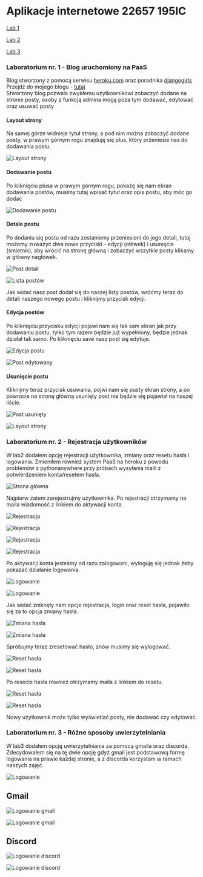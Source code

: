 # Aplikacje internetowe 22657 195IC

<p><a href="#Lab1">Lab 1</a></p>
<p><a href="#Lab2">Lab 2</a></p>
<p><a href="#Lab3">Lab 3</a></p>

<a id="Lab1"></a>
### Laboratorium nr. 1 - Blog uruchomiony na PaaS  
Blog stworzony z pomocą serwisu [heroku.com](https://www.heroku.com) oraz poradnika [djangogirls](https://tutorial.djangogirls.org/pl/)  
Przejdź do mojego blogu - [tutaj](https://blog-22657.herokuapp.com/)  
Stworzony blog pozwala zwykłemu uzytkownikowi zobaczyć dodane na stronie posty, osoby z funkcją admina mogą poza tym dodawać, edytować oraz usuwać posty  
  
#### Layout strony
Na samej górze widnieje tytuł strony, a pod nim można zobaczyć dodane posty, w prawym górnym rogu znajduję się plus, który przeniesie nas do dodawania postu.

![Layout strony](/assets/layout-strony.png "Layout strony")
  
#### Dodawanie postu  
Po kliknięciu plusa w prawym górnym rogu, pokażę się nam ekran dodawania postów, musimy tutaj wpisać tytuł oraz opis postu, aby móc go dodać

![Dodawanie postu](/assets/dodaj-post.png "Dodawania postu")

#### Detale postu

Po dodaniu się postu od razu zostaniemy przeniesieni do jego detali, tutaj możemy zuważyć dwa nowe przyciski - edycji (ołówek) i usunięcia (śmietnik), aby wrócić na stronę główną i zobaczyć wszytkie posty klikamy w główny nagłówek.

![Post detail](/assets/post-detail.png "Post detail")

![Lista postów](/assets/post-list.png "Lista postów")

Jak widać nasz post dodał się do naszej listy postów, wróćmy teraz do detali naszego nowego postu i kliknijmy przycisk edycji.

#### Edycja postów

Po kliknięciu przycisku edycji pojawi nam się tak sam ekran jak przy dodawaniu postu, tylko tym razem będzie już wypełniony, będzie jednak działał tak samo. Po kliknięciu save nasz post się edytuje.

![Edycja postu](/assets/post-edycja.png "Edycja postu")

![Post edytowany](/assets/post-edytowany.png "Post edytowany")


#### Usunięcie postu

Kliknijmy teraz przycisk usuwania, pojwi nam się pusty ekran strony, a po powrocie na stronę główną usunięty post nie będzie się pojawiał na naszej liście.

![Post usunięty](/assets/post-del.png "Post usunięty")

![Layout strony](/assets/layout-strony.png "Layout strony")  

<a id="Lab2"></a>
### Laboratorium nr. 2 - Rejestracja użytkowników  

W lab2 dodałem opcję rejestracji użytkownika, zmiany oraz resetu hasła i logowania.  Zmieniłem również system PaaS na heroku z powodu problemów z pythonanywhere przy próbach wysyłania maili z potwierdzeniem konta/resetem hasła.

![Strona główna](/assets/str-glw-no-user.png "Strona głowna")

Najpierw zatem zarejestrujmy użytkownika. Po rejestracji otrzymamy na maila wiadomość z linkiem do aktywacji konta.

![Rejestracja](/assets/signup.png "Rejestracja")

![Rejestracja](/assets/signup-done.png "Rejestracja")

![Rejestracja](/assets/signup-activate.png "Rejestracja")

![Rejestracja](/assets/signup-activate-done.png "Rejestracja")  

Po aktywacji konta jesteśmy od razu zalogowani, wyloguję się jednak żeby pokazać działanie logowania.

![Logowanie](/assets/login.png "Logowanie")

![Logowanie](/assets/login-done.png "Logowanie")  

Jak widać zniknęły nam opcje rejestracja, login oraz reset hasła, pojawiło się za to opcja zmiany hasła.  

![Zmiana hasła](/assets/chng-pass.png "Zmiana hasła")  

![Zmiana hasła](/assets/chng-pass-done.png "Zmiana hasła")  

Spróbujmy teraz zresetować hasło, znów musimy się wylogować.

![Reset hasła](/assets/reset-pass.png "Reset hasła")

![Reset hasła](/assets/reset-pass-done.png "Reset hasła")  

Po resecie hasła również otrzymamy maila z linkiem do resetu.

![Reset hasła](/assets/reset-pass-mail.png "Reset hasła")

![Reset hasła](/assets/reset-pass-mail-done.png "Reset hasła")  

Nowy użytkownik może tylko wyświetlać posty, nie dodawać czy edytować.  

<a id="Lab3"></a>
### Laboratorium nr. 3 - Różne sposoby uwierzytelniania  

W lab3 dodałem opcję uwierzytelniania za pomocą gmaila oraz discorda. Zdecydowałem się na tę dwie opcję gdyż gmail jest podstawową formę logowania na prawie każdej stronie, a z discorda korzystam w ramach naszych zajęć.  

![Logowanie](/assets/login-auth.png "Logowanie")  

## Gmail  

![Logowanie gmail](/assets/login-gmail.png "Logowanie gmail")  

![Logowanie gmail](/assets/login-gmail-done.png "Logowanie gmail")  

## Discord  

![Logowanie discord](/assets/login-discord.png "Logowanie discord")  

![Logowanie discord](/assets/login-discord-done.png "Logowanie discord")  


